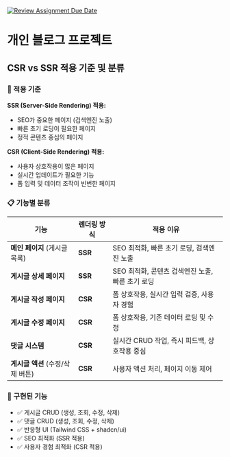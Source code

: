 [![Review Assignment Due Date](https://classroom.github.com/assets/deadline-readme-button-22041afd0340ce965d47ae6ef1cefeee28c7c493a6346c4f15d667ab976d596c.svg)](https://classroom.github.com/a/J2aBlxZf)

# 개인 블로그 프로젝트

## CSR vs SSR 적용 기준 및 분류

### 🎯 적용 기준

**SSR (Server-Side Rendering) 적용:**
- SEO가 중요한 페이지 (검색엔진 노출)
- 빠른 초기 로딩이 필요한 페이지
- 정적 콘텐츠 중심의 페이지

**CSR (Client-Side Rendering) 적용:**
- 사용자 상호작용이 많은 페이지
- 실시간 업데이트가 필요한 기능
- 폼 입력 및 데이터 조작이 빈번한 페이지

### 📋 기능별 분류

| 기능 | 렌더링 방식 | 적용 이유 |
|------|------------|-----------|
| **메인 페이지** (게시글 목록) | **SSR** | SEO 최적화, 빠른 초기 로딩, 검색엔진 노출 |
| **게시글 상세 페이지** | **SSR** | SEO 최적화, 콘텐츠 검색엔진 노출, 빠른 초기 로딩 |
| **게시글 작성 페이지** | **CSR** | 폼 상호작용, 실시간 입력 검증, 사용자 경험 |
| **게시글 수정 페이지** | **CSR** | 폼 상호작용, 기존 데이터 로딩 및 수정 |
| **댓글 시스템** | **CSR** | 실시간 CRUD 작업, 즉시 피드백, 상호작용 중심 |
| **게시글 액션** (수정/삭제 버튼) | **CSR** | 사용자 액션 처리, 페이지 이동 제어 |

### 🚀 구현된 기능

- ✅ 게시글 CRUD (생성, 조회, 수정, 삭제)
- ✅ 댓글 CRUD (생성, 조회, 수정, 삭제)
- ✅ 반응형 UI (Tailwind CSS + shadcn/ui)
- ✅ SEO 최적화 (SSR 적용)
- ✅ 사용자 경험 최적화 (CSR 적용)
